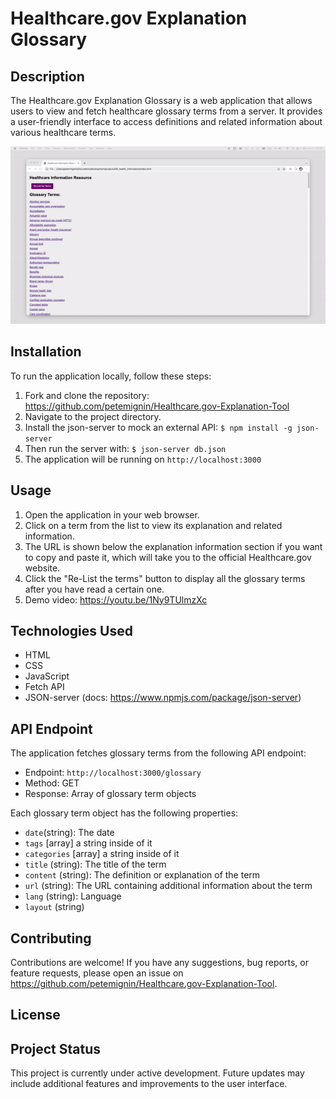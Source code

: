 # Healthcare.gov Explanation Glossary

## Description

The Healthcare.gov Explanation Glossary is a web application that allows users to view and fetch healthcare glossary terms from a server. It provides a user-friendly interface to access definitions and related information about various healthcare terms.

![](healthcare_glossary.gif)

## Installation

To run the application locally, follow these steps:

1. Fork and clone the repository: https://github.com/petemignin/Healthcare.gov-Explanation-Tool
2. Navigate to the project directory.
3. Install the json-server to mock an external API: `$ npm install -g json-server`
4. Then run the server with: `$ json-server db.json`
5. The application will be running on `http://localhost:3000`



## Usage

1. Open the application in your web browser.
2. Click on a term from the list to view its explanation and related information.
3. The URL is shown below the explanation information section if you want to copy and paste it, which will take you to the official Healthcare.gov website. 
4. Click the "Re-List the terms" button to display all the glossary terms after you have read a certain one.
5. Demo video: https://youtu.be/1Ny9TUlmzXc

## Technologies Used

- HTML
- CSS
- JavaScript
- Fetch API
- JSON-server (docs: https://www.npmjs.com/package/json-server)

## API Endpoint

The application fetches glossary terms from the following API endpoint:

- Endpoint: `http://localhost:3000/glossary`
- Method: GET
- Response: Array of glossary term objects

Each glossary term object has the following properties:

- `date`(string): The date 
- `tags` [array] a string inside of it
- `categories` [array] a string inside of it
- `title` (string): The title of the term
- `content` (string): The definition or explanation of the term
- `url` (string): The URL containing additional information about the term
- `lang` (string): Language
- `layout` (string)


## Contributing

Contributions are welcome! If you have any suggestions, bug reports, or feature requests, please open an issue on https://github.com/petemignin/Healthcare.gov-Explanation-Tool.

## License



## Project Status

This project is currently under active development. Future updates may include additional features and improvements to the user interface.
